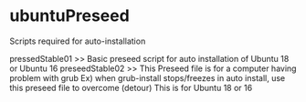 # ubuntuPreseed
Scripts required for auto-installation

pressedStable01 >> 
  Basic preseed script for auto installation of Ubuntu 18 or Ubuntu 16
preseedStable02 >>
  This Preseed file is for a computer having problem with grub
  Ex) when grub-install stops/freezes  in auto install, use this preseed file to overcome (detour)
  This is for Ubuntu 18 or 16
